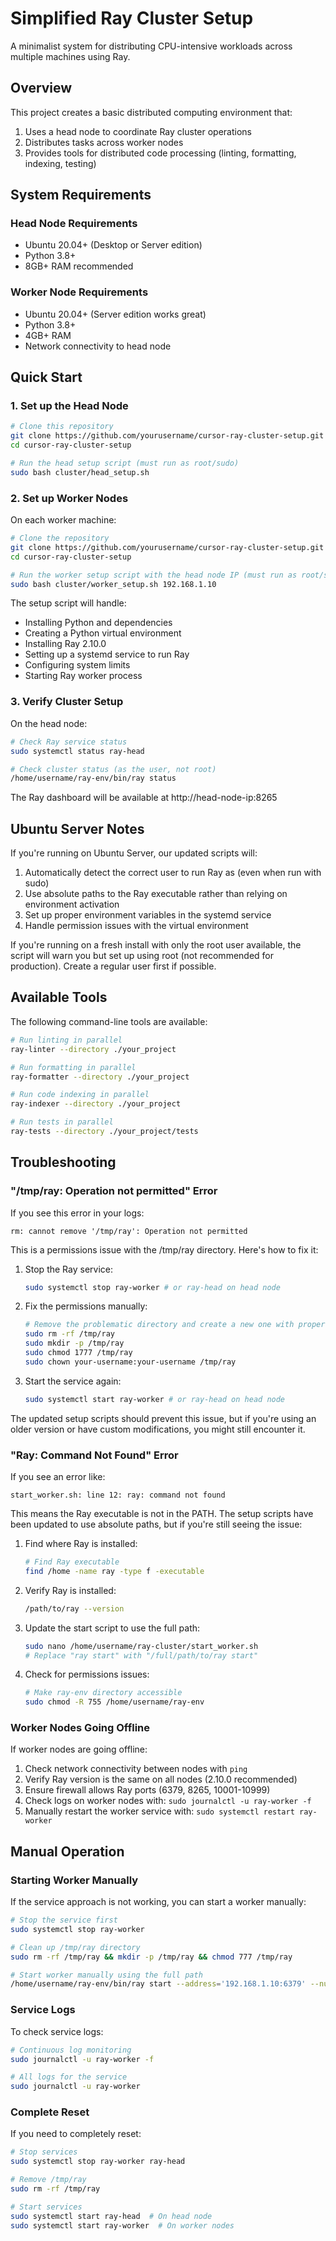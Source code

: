 # Simplified Ray Cluster Setup

A minimalist system for distributing CPU-intensive workloads across multiple machines using Ray.

## Overview

This project creates a basic distributed computing environment that:

1. Uses a head node to coordinate Ray cluster operations
2. Distributes tasks across worker nodes
3. Provides tools for distributed code processing (linting, formatting, indexing, testing)

## System Requirements

### Head Node Requirements
- Ubuntu 20.04+ (Desktop or Server edition)
- Python 3.8+
- 8GB+ RAM recommended

### Worker Node Requirements
- Ubuntu 20.04+ (Server edition works great)
- Python 3.8+
- 4GB+ RAM
- Network connectivity to head node

## Quick Start

### 1. Set up the Head Node

```bash
# Clone this repository
git clone https://github.com/yourusername/cursor-ray-cluster-setup.git
cd cursor-ray-cluster-setup

# Run the head setup script (must run as root/sudo)
sudo bash cluster/head_setup.sh
```

### 2. Set up Worker Nodes

On each worker machine:

```bash
# Clone the repository
git clone https://github.com/yourusername/cursor-ray-cluster-setup.git
cd cursor-ray-cluster-setup

# Run the worker setup script with the head node IP (must run as root/sudo)
sudo bash cluster/worker_setup.sh 192.168.1.10
```

The setup script will handle:
- Installing Python and dependencies
- Creating a Python virtual environment
- Installing Ray 2.10.0
- Setting up a systemd service to run Ray
- Configuring system limits
- Starting Ray worker process

### 3. Verify Cluster Setup

On the head node:

```bash
# Check Ray service status
sudo systemctl status ray-head

# Check cluster status (as the user, not root)
/home/username/ray-env/bin/ray status
```

The Ray dashboard will be available at http://head-node-ip:8265

## Ubuntu Server Notes

If you're running on Ubuntu Server, our updated scripts will:

1. Automatically detect the correct user to run Ray as (even when run with sudo)
2. Use absolute paths to the Ray executable rather than relying on environment activation
3. Set up proper environment variables in the systemd service
4. Handle permission issues with the virtual environment

If you're running on a fresh install with only the root user available, the script will warn you but set up using root (not recommended for production). Create a regular user first if possible.

## Available Tools

The following command-line tools are available:

```bash
# Run linting in parallel
ray-linter --directory ./your_project

# Run formatting in parallel
ray-formatter --directory ./your_project

# Run code indexing in parallel
ray-indexer --directory ./your_project

# Run tests in parallel
ray-tests --directory ./your_project/tests
```

## Troubleshooting

### "/tmp/ray: Operation not permitted" Error

If you see this error in your logs:
```
rm: cannot remove '/tmp/ray': Operation not permitted
```

This is a permissions issue with the /tmp/ray directory. Here's how to fix it:

1. Stop the Ray service:
   ```bash
   sudo systemctl stop ray-worker # or ray-head on head node
   ```

2. Fix the permissions manually:
   ```bash
   # Remove the problematic directory and create a new one with proper permissions
   sudo rm -rf /tmp/ray
   sudo mkdir -p /tmp/ray
   sudo chmod 1777 /tmp/ray
   sudo chown your-username:your-username /tmp/ray
   ```

3. Start the service again:
   ```bash
   sudo systemctl start ray-worker # or ray-head on head node
   ```

The updated setup scripts should prevent this issue, but if you're using an older version or have custom modifications, you might still encounter it.

### "Ray: Command Not Found" Error

If you see an error like:
```
start_worker.sh: line 12: ray: command not found
```

This means the Ray executable is not in the PATH. The setup scripts have been updated to use absolute paths, but if you're still seeing the issue:

1. Find where Ray is installed:
   ```bash
   # Find Ray executable
   find /home -name ray -type f -executable
   ```

2. Verify Ray is installed:
   ```bash
   /path/to/ray --version
   ```

3. Update the start script to use the full path:
   ```bash
   sudo nano /home/username/ray-cluster/start_worker.sh
   # Replace "ray start" with "/full/path/to/ray start"
   ```

4. Check for permissions issues:
   ```bash
   # Make ray-env directory accessible
   sudo chmod -R 755 /home/username/ray-env
   ```

### Worker Nodes Going Offline

If worker nodes are going offline:

1. Check network connectivity between nodes with `ping`
2. Verify Ray version is the same on all nodes (2.10.0 recommended)
3. Ensure firewall allows Ray ports (6379, 8265, 10001-10999)
4. Check logs on worker nodes with: `sudo journalctl -u ray-worker -f`
5. Manually restart the worker service with: `sudo systemctl restart ray-worker`

## Manual Operation

### Starting Worker Manually

If the service approach is not working, you can start a worker manually:

```bash
# Stop the service first
sudo systemctl stop ray-worker

# Clean up /tmp/ray directory
sudo rm -rf /tmp/ray && mkdir -p /tmp/ray && chmod 777 /tmp/ray

# Start worker manually using the full path
/home/username/ray-env/bin/ray start --address='192.168.1.10:6379' --num-cpus=4 --block
```

### Service Logs

To check service logs:

```bash
# Continuous log monitoring
sudo journalctl -u ray-worker -f

# All logs for the service
sudo journalctl -u ray-worker
```

### Complete Reset

If you need to completely reset:

```bash
# Stop services
sudo systemctl stop ray-worker ray-head

# Remove /tmp/ray
sudo rm -rf /tmp/ray

# Start services
sudo systemctl start ray-head  # On head node
sudo systemctl start ray-worker  # On worker nodes
```